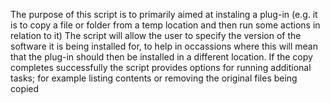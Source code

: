 The purpose of this script is to primarily aimed at instaling a plug-in (e.g. it is to copy a file or folder from a temp location and then run some actions in relation to it) The script will allow the user to specify the version of the software it is being installed for,  to help in occassions where this will mean that the plug-in should then be installed in a different location. If the copy completes successfully the script provides options for running additional tasks; for example listing contents or removing the original files being copied
